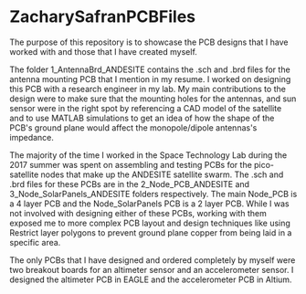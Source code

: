 # ZacharySafranPCBFiles

The purpose of this repository is to showcase the PCB designs that I have worked with and those that I have created myself.

The folder 1_AntennaBrd_ANDESITE contains the .sch and .brd files for the antenna mounting PCB that I mention in my resume. I worked on designing this PCB with a research engineer in my lab. My main contributions to the design were to make sure that the mounting holes for the antennas, and sun sensor were in the right spot by referencing a CAD model of the satellite and to use MATLAB simulations to get an idea of how the shape of the PCB's ground plane would affect the monopole/dipole antennas's impedance.

The majority of the time I worked in the Space Technology Lab during the 2017 summer was spent on assembling and testing PCBs for the pico-satellite nodes that make up the ANDESITE satellite swarm. The .sch and .brd files for these PCBs are in the 2_Node_PCB_ANDESITE and 3_Node_SolarPanels_ANDESITE folders respectively. The main Node_PCB is a 4 layer PCB and the  Node_SolarPanels PCB is a 2 layer PCB. While I was not involved with designing either of these PCBs, working with them exposed me to more complex PCB layout and design techniques like using Restrict layer polygons to prevent ground plane copper from being laid in a specific area.

The only PCBs that I have designed and ordered completely by myself were two breakout boards for an altimeter sensor and an accelerometer sensor. I designed the altimeter PCB in EAGLE and the accelerometer PCB in Altium.